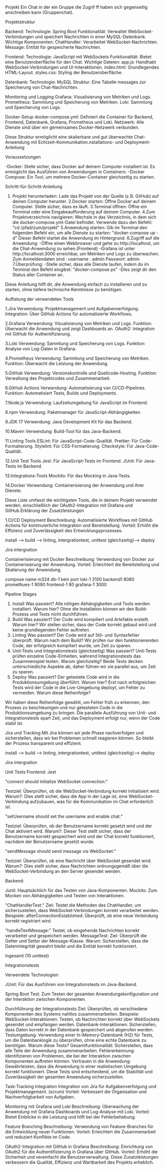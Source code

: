 Projekt 
Ein Chat in der ein Gruppe die Zugrif ff haben sich gegenseitig anschreiben kann (Gruppenchat).


Projektstruktur

Backend:
Technologie: Spring Boot
Funktionalität: Verwaltet WebSocket-Verbindungen und speichert Nachrichten in einer MySQL-Datenbank.
Wichtige Komponenten:
ChatHandler: Verarbeitet WebSocket-Nachrichten.
Message: Entität für gespeicherte Nachrichten.

Frontend:
Technologie: JavaScript mit WebSockets
Funktionalität: Bietet eine Benutzeroberfläche für den Chat.
Wichtige Dateien:
app.js: Handhabt WebSocket-Verbindungen und UI-Interaktionen.
index.html: Grundlegendes HTML-Layout.
styles.css: Styling der Benutzeroberfläche.

Datenbank:
Technologie: MySQL
Struktur: Eine Tabelle messages zur Speicherung von Chat-Nachrichten.

Monitoring und Logging
Grafana: Visualisierung von Metriken und Logs.
Prometheus: Sammlung und Speicherung von Metriken.
Loki: Sammlung und Speicherung von Logs.

Docker-Setup
docker-compose.yml: Definiert die Container für Backend, Frontend, Datenbank, Grafana, Prometheus und Loki.
Netzwerk: Alle Dienste sind über ein gemeinsames Docker-Netzwerk verbunden.

Diese Struktur ermöglicht eine skalierbare und gut überwachte Chat-Anwendung mit Echtzeit-Kommunikation.nstallations- und Deployment-Anleitung


Voraussetzungen

-Docker: Stelle sicher, dass Docker auf deinem Computer installiert ist. Es ermöglicht das Ausführen von Anwendungen in Containern.
-Docker Compose: Ein Tool, um mehrere Docker-Container gleichzeitig zu starten.


Schritt-für-Schritt-Anleitung
1. Projekt herunterladen:
Lade das Projekt von der Quelle (z.B. GitHub) auf deinen Computer herunter.
2.Docker starten:
Öffne Docker auf deinem Computer. Stelle sicher, dass es läuft.
3.Terminal öffnen:
Öffne ein Terminal oder eine Eingabeaufforderung auf deinem Computer.
4.Zum Projektverzeichnis navigieren:
Wechsle in das Verzeichnis, in dem sich die docker-compose.yml-Datei befindet. Verwende dazu den Befehl:
  "cd /pfad/zum/projekt"
5.Anwendung starten:
Gib im Terminal den folgenden Befehl ein, um alle Dienste zu starten:
  "docker-compose up -d"
Dieser Befehl startet die Anwendung im Hintergrund.
6.Zugriff auf die Anwendung:
-Öffne einen Webbrowser und gehe zu http://localhost, um die Chat-Anwendung zu sehen.(Frontend)
-Grafana ist unter http://localhost:3000 erreichbar, um Metriken und Logs zu überwachen. Zum Anmeldendaten sind : 
username : admin
Passwort: admin
7.Überprüfung:
-Stelle sicher, dass alle Dienste laufen, indem du im Terminal den Befehl eingibst:
  "docker-compose ps"
-Dies zeigt dir den Status aller Container an.

Diese Anleitung hilft dir, die Anwendung einfach zu installieren und zu starten, ohne tiefere technische Kenntnisse zu benötigen.


Auflistung der verwendeten Tools

1.Jira
Verwendung: Projektmanagement und Aufgabenverfolgung.
Integration: Über GitHub Actions für automatisierte Workflows.

2.Grafana
Verwendung: Visualisierung von Metriken und Logs.
Funktion: Überwacht die Anwendung und zeigt Dashboards an.
OAuth2: Integration mit GitHub für Authentifizierung.

3.Loki
Verwendung: Sammlung und Speicherung von Logs.
Funktion: Analyse von Log-Daten in Grafana.

4.Prometheus
Verwendung: Sammlung und Speicherung von Metriken.
Funktion: Überwacht die Leistung der Anwendung.

5.GitHub
Verwendung: Versionskontrolle und Quellcode-Hosting.
Funktion: Verwaltung des Projektcodes und Zusammenarbeit.

6.GitHub Actions
Verwendung: Automatisierung von CI/CD-Pipelines.
Funktion: Automatisiert Tests, Builds und Deployments.

7.Node.js
Verwendung: Laufzeitumgebung für JavaScript im Frontend.

8.npm
Verwendung: Paketmanager für JavaScript-Abhängigkeiten.

9.JDK 17
Verwendung: Java Development Kit für das Backend.

10.Maven
Verwendung: Build-Tool für das Java-Backend.

11.Linting Tools
ESLint: Für JavaScript-Code-Qualität.
Prettier: Für Code-Formatierung.
Stylelint: Für CSS-Formatierung.
Checkstyle: Für Java-Code-Qualität.

12.Unit Test Tools
Jest: Für JavaScript-Tests im Frontend.
JUnit: Für Java-Tests im Backend.

13.Integrations-Tools
Mockito: Für das Mocking in Java-Tests.

14.Docker
Verwendung: Containerisierung der Anwendung und ihrer Dienste.

Diese Liste umfasst die wichtigsten Tools, die in deinem Projekt verwendet werden, einschließlich der OAuth2-Integration mit Grafana und GitHub.Erklärung der Zusatzleistungen

1.CI/CD Deployment
Beschreibung: Automatisierte Workflows mit GitHub Actions für kontinuierliche Integration und Bereitstellung.
Vorteil: Erhöht die Effizienz und Zuverlässigkeit des Entwicklungsprozesses.

            
install --> build --> linting, intergrationtest, unittest (gleichzeitig)--> deploy
                
Jira intergration 


Containerisierung mit Docker
Beschreibung: Verwendung von Docker zur Containerisierung der Anwendung.
Vorteil: Erleichtert die Bereitstellung und Skalierung der Anwendung.

compose name m324 
db-1         kein port
loki-1        3100
backend1      8080
promethues-1   9090
frontend-1     80
grafana-1     3000


Pipeline Stages

1. Install
Was passiert? Alle nötigen Abhängigkeiten und Tools werden installiert.
Warum hier? Ohne die Installation können wir den Build-Prozess und Tests nicht durchführen.
2. Build
Was passiert? Der Code wird kompiliert und Artefakte erstellt.
Warum hier? Wir stellen sicher, dass der Code korrekt gebaut wird und keine grundlegenden Fehler auftreten.
3. Linting
Was passiert? Der Code wird auf Stil- und Syntaxfehler überprüft.
Warum nach dem Build? Wir prüfen nur den funktionierenden Code, der erfolgreich kompiliert wurde, um Zeit zu sparen.
4. Unit-Tests und Integrationstests (gleichzeitig)
Was passiert? Unit-Tests prüfen einzelne Code-Einheiten, während Integrationstests das Zusammenspiel testen.
Warum gleichzeitig? Beide Tests decken unterschiedliche Aspekte ab, daher führen wir sie parallel aus, um Zeit zu sparen.
5. Deploy
Was passiert? Der getestete Code wird in die Produktionsumgebung überführt.
Warum hier? Erst nach erfolgreichen Tests wird der Code in die Live-Umgebung deployt, um Fehler zu vermeiden.
Warum diese Reihenfolge?

Wir haben diese Reihenfolge gewählt, um Fehler früh zu erkennen, den Prozess zu beschleunigen und nur getesteten Code in die Produktionsumgebung zu bringen. Die parallele Ausführung von Unit- und Integrationstests spart Zeit, und das Deployment erfolgt nur, wenn der Code stabil ist.

Jira und Tracking
Mit Jira können wir jede Phase nachverfolgen und sicherstellen, dass wir bei Problemen schnell reagieren können. So bleibt der Prozess transparent und effizient.

 
install --> build --> linting, intergrationtest, unittest (gleichzeitig)--> deploy

Jira intergration 



Unit Tests
Frontend: Jest 

"connect should initialize WebSocket connection:"

Testziel: Überprüfen, ob die WebSocket-Verbindung korrekt initialisiert wird.
Warum?: Dies stellt sicher, dass die App in der Lage ist, eine WebSocket-Verbindung aufzubauen, was für die Kommunikation im Chat erforderlich ist.

"setUsername should set the username and enable chat:"

Testziel: Überprüfen, ob der Benutzername korrekt gesetzt wird und der Chat aktiviert wird.
Warum?: Dieser Test stellt sicher, dass der Benutzername korrekt gespeichert wird und der Chat korrekt funktioniert, nachdem der Benutzername gesetzt wurde.

"sendMessage should send message via WebSocket:"

Testziel: Überprüfen, ob eine Nachricht über WebSocket gesendet wird.
Warum?: Dies stellt sicher, dass Nachrichten ordnungsgemäß über die WebSocket-Verbindung an den Server gesendet werden.

Backend: 

Junit:
Hauptsächlich für das Testen von Java-Komponenten.
Mockito:
Zum Mocken von Abhängigkeiten und Testen von Interaktionen.

"ChatHandlerTest:"
Ziel: Testet die Methoden des ChatHandler, um sicherzustellen, dass WebSocket-Verbindungen korrekt verarbeitet werden.
Beispiele:
afterConnectionEstablished: Überprüft, ob eine neue Verbindung korrekt registriert wird.

"handleTextMessage:"
Testet, ob eingehende Nachrichten korrekt verarbeitet und gespeichert werden.
MessageTest:
Ziel: Überprüft die Getter und Setter der Message-Klasse.
Warum: Sicherstellen, dass die Datenintegrität gewahrt bleibt und die Entität korrekt funktioniert.

ingesamt (10 unittest)

Integrationstests

Verwendete Technologien

JUnit:
Für das Ausführen von Integrationstests im Java-Backend.

Spring Boot Test:
Zum Testen der gesamten Anwendungskonfiguration und der Interaktion zwischen Komponenten.

Durchführung der Integrationstests
Ziel: Überprüfen, ob verschiedene Komponenten des Systems nahtlos zusammenarbeiten.
Beispiele:
WebSocket-Interaktionen: Testen, ob Nachrichten korrekt über WebSockets gesendet und empfangen werden.
Datenbank-Interaktionen: Sicherstellen, dass Daten korrekt in der Datenbank gespeichert und abgerufen werden.
Testumgebung:
Verwendung einer In-Memory-Datenbank (H2) für Tests, um die Datenbanklogik zu überprüfen, ohne eine echte Datenbank zu benötigen.
Warum diese Tests?
Gesamtfunktionalität: Sicherstellen, dass alle Teile der Anwendung zusammenarbeiten.
Fehlererkennung: Identifizieren von Problemen, die bei der Interaktion zwischen Komponenten auftreten können.
Vertrauen in die Anwendung: Gewährleisten, dass die Anwendung in einer realistischen Umgebung korrekt funktioniert.
Diese Tests sind entscheidend, um die Stabilität und Zuverlässigkeit der gesamten Anwendung sicherzustellen.

Task-Tracking Integration
Integration von Jira für Aufgabenverfolgung und Projektmanagement. (scrum)
Vorteil: Verbessert die Organisation und Nachverfolgbarkeit von Aufgaben.

Monitoring mit Grafana und Loki
Beschreibung: Überwachung der Anwendung mit Grafana Dashboards und Log-Analyse mit Loki.
Vorteil: Bietet Einblicke in die Leistung und hilft bei der Fehlerbehebung.

Feature Branching
Beschreibung: Verwendung von Feature-Branches für die Entwicklung neuer Funktionen.
Vorteil: Erleichtert die Zusammenarbeit und reduziert Konflikte im Code.

OAuth2-Integration mit GitHub in Grafana
Beschreibung: Einrichtung von OAuth2 für die Authentifizierung in Grafana über GitHub.
Vorteil: Erhöht die Sicherheit und vereinfacht die Benutzerverwaltung.
Diese Zusatzleistungen verbessern die Qualität, Effizienz und Wartbarkeit des Projekts erheblich.
